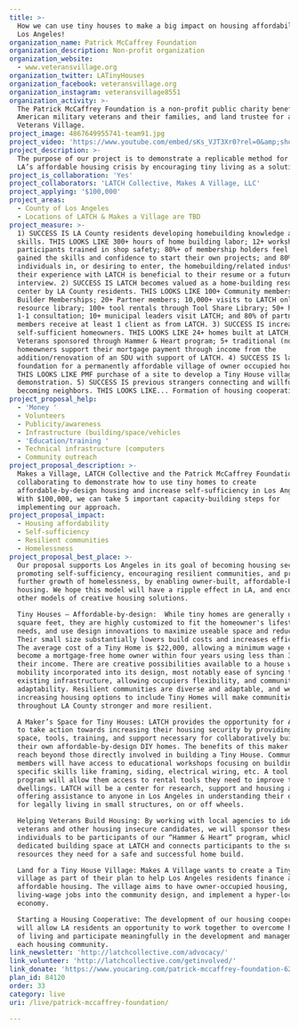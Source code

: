 ```yaml
---
title: >-
  How we can use tiny houses to make a big impact on housing affordability in
  Los Angeles! 
organization_name: Patrick McCaffrey Foundation
organization_description: Non-profit organization
organization_website:
  - www.veteransvillage.org
organization_twitter: LATinyHouses
organization_facebook: veteransvillage.org
organization_instagram: veteransvillage8551
organization_activity: >-
  The Patrick McCaffrey Foundation is a non-profit public charity benefitting
  American military veterans and their families, and land trustee for a future
  Veterans Village.
project_image: 4867649955741-team91.jpg
project_video: 'https://www.youtube.com/embed/sKs_VJT3Xr0?rel=0&amp;showinfo=0'
project_description: >-
  The purpose of our project is to demonstrate a replicable method for solving
  LA’s affordable housing crisis by encouraging tiny living as a solution.
project_is_collaboration: 'Yes'
project_collaborators: 'LATCH Collective, Makes A Village, LLC'
project_applying: '$100,000'
project_areas:
  - County of Los Angeles
  - Locations of LATCH & Makes a Village are TBD
project_measure: >-
  1) SUCCESS IS LA County residents developing homebuilding knowledge and
  skills. THIS LOOKS LIKE 300+ hours of home building labor; 12+ workshops; 50+
  participants trained in shop safety; 80%+ of membership holders feel they’ve
  gained the skills and confidence to start their own projects; and 80%+
  individuals in, or desiring to enter, the homebuilding/related industry feel
  their experience with LATCH is beneficial to their resume or a future
  interview. 2) SUCCESS IS LATCH becomes valued as a home-building resource
  center by LA County residents. THIS LOOKS LIKE 100+ Community memberships; 12+
  Builder Memberships; 20+ Partner members; 10,000+ visits to LATCH online
  resource library; 100+ tool rentals through Tool Share Library; 50+ hours of
  1-1 consultation; 10+ municipal leaders visit LATCH; and 80% of partner
  members receive at least 1 client as from LATCH. 3) SUCCESS IS increase in
  self-sufficient homeowners. THIS LOOKS LIKE 24+ homes built at LATCH; 12+
  Veterans sponsored through Hammer & Heart program; 5+ traditional (non-tiny)
  homeowners support their mortgage payment through income from the
  addition/renovation of an SDU with support of LATCH. 4) SUCCESS IS laying the
  foundation for a permanently affordable village of owner occupied housing.
  THIS LOOKS LIKE PMF purchase of a site to develop a Tiny House village
  demonstration. 5) SUCCESS IS previous strangers connecting and willfully
  becoming neighbors. THIS LOOKS LIKE... Formation of housing cooperative.
project_proposal_help:
  - 'Money '
  - Volunteers
  - Publicity/awareness
  - Infrastructure (building/space/vehicles
  - 'Education/training '
  - Technical infrastructure (computers
  - Community outreach
project_proposal_description: >-
  Makes a Village, LATCH Collective and the Patrick McCaffrey Foundation are
  collaborating to demonstrate how to use tiny homes to create
  affordable-by-design housing and increase self-sufficiency in Los Angeles.
  With $100,000, we can take 5 important capacity-building steps for
  implementing our approach.
project_proposal_impact:
  - Housing affordability
  - Self-sufficiency
  - Resilient communities
  - Homelessness
project_proposal_best_place: >-
  Our proposal supports Los Angeles in its goal of becoming housing secure,
  promoting self-sufficiency, encouraging resilient communities, and preventing
  further growth of homelessness, by enabling owner-built, affordable-by-design
  housing. We hope this model will have a ripple effect in LA, and encourage
  other models of creative housing solutions.

  Tiny Houses – Affordable-by-design:  While tiny homes are generally under 300
  square feet, they are highly customized to fit the homeowner's lifestyle and
  needs, and use design innovations to maximize useable space and reduce waste.
  Their small size substantially lowers build costs and increases efficiency. 
  The average cost of a Tiny Home is $22,000, allowing a minimum wage earner to
  become a mortgage-free home owner within four years using less than 30% of
  their income. There are creative possibilities available to a house with
  mobility incorporated into its design, most notably ease of syncing to
  existing infrastructure, allowing occupiers flexibility, and communities
  adaptability. Resilient communities are diverse and adaptable, and we believe
  increasing housing options to include Tiny Homes will make communities
  throughout LA County stronger and more resilient. 

  A Maker’s Space for Tiny Houses: LATCH provides the opportunity for Angelenos
  to take action towards increasing their housing security by providing the
  space, tools, training, and support necessary for collaboratively building
  their own affordable-by-design DIY homes. The benefits of this maker’s space
  reach beyond those directly involved in building a Tiny House. Community
  members will have access to educational workshops focusing on building
  specific skills like framing, siding, electrical wiring, etc. A tool share
  program will allow them access to rental tools they need to improve their own
  dwellings. LATCH will be a center for research, support and housing advocacy,
  offering assistance to anyone in Los Angeles in understanding their options
  for legally living in small structures, on or off wheels. 

  Helping Veterans Build Housing: By working with local agencies to identify
  veterans and other housing insecure candidates, we will sponsor these
  individuals to be participants of our “Hammer & Heart” program, which provides
  dedicated building space at LATCH and connects participants to the support and
  resources they need for a safe and successful home build. 

  Land for a Tiny House Village: Makes A Village wants to create a Tiny House
  village as part of their plan to help Los Angeles residents finance and build
  affordable housing. The village aims to have owner-occupied housing, integrate
  living-wage jobs into the community design, and implement a hyper-local
  economy. 

  Starting a Housing Cooperative: The development of our housing cooperative
  will allow LA residents an opportunity to work together to overcome high costs
  of living and participate meaningfully in the development and management of
  each housing community.
link_newsletter: 'http://latchcollective.com/advocacy/'
link_volunteer: 'http://latchcollective.com/getinvolved/'
link_donate: 'https://www.youcaring.com/patrick-mccaffrey-foundation-623332'
plan_id: 84120
order: 33
category: live
uri: /live/patrick-mccaffrey-foundation/

---
```


